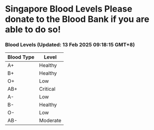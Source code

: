Singapore Blood Levels
 Please donate to the Blood Bank if you are able to do so!
================================================================================================================================

### Blood Levels (Updated: 13 Feb 2025 09:18:15 GMT+8)
| Blood Type | Level     |
|------------|-----------|
| A+     | Healthy |
| B+     | Healthy |
| O+     | Low |
| AB+     | Critical |
| A-     | Low |
| B-     | Healthy |
| O-     | Low |
| AB-     | Moderate |
